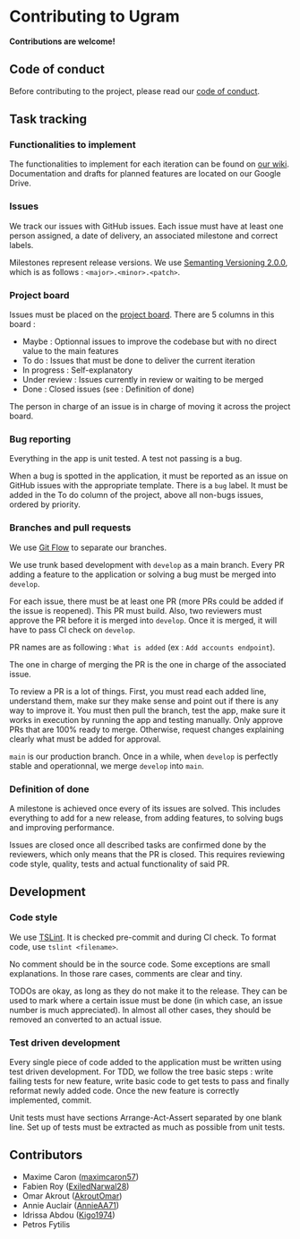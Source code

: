# Contributing to Ugram

**Contributions are welcome!**

## Code of conduct

Before contributing to the project, please read our [code of conduct](CODE_OF_CONDUCT.md).

## Task tracking

### Functionalities to implement

The functionalities to implement for each iteration can be found on [our wiki](https://github.com/GLO3112-classrooms/ugram-h2021-team-03/wiki). Documentation and drafts for planned features are located on our Google Drive.

### Issues

We track our issues with GitHub issues. Each issue must have at least one person assigned, a date of delivery, an associated milestone and correct labels.

Milestones represent release versions. We use [Semanting Versioning 2.0.0](https://semver.org/), which is as follows : `<major>.<minor>.<patch>`.

### Project board

Issues must be placed on the [project board](https://github.com/GLO3112-classrooms/ugram-h2021-team-03/projects/1). There are 5 columns in this board : 

- Maybe : Optionnal issues to improve the codebase but with no direct value to the main features
- To do : Issues that must be done to deliver the current iteration
- In progress : Self-explanatory
- Under review : Issues currently in review or waiting to be merged
- Done : Closed issues (see : Definition of done)

The person in charge of an issue is in charge of moving it across the project board.

### Bug reporting

Everything in the app is unit tested. A test not passing is a bug.

When a bug is spotted in the application, it must be reported as an issue on GitHub issues with the appropriate template. There is a `bug` label. It must be added in the To do column of the project, above all non-bugs issues, ordered by priority.

### Branches and pull requests

We use [Git Flow](https://nvie.com/posts/a-successful-git-branching-model/) to separate our branches.

We use trunk based development with `develop` as a main branch. Every PR adding a feature to the application or solving a bug must be merged into `develop`.

For each issue, there must be at least one PR (more PRs could be added if the issue is reopened). This PR must build. Also, two reviewers must approve the PR before it is merged into `develop`. Once it is merged, it will have to pass CI check on `develop`.

PR names are as following : `What is added` (ex : `Add accounts endpoint`).

The one in charge of merging the PR is the one in charge of the associated issue.

To review a PR is a lot of things. First, you must read each added line, understand them, make sur they make sense and point out if there is any way to improve it. You must then pull the branch, test the app, make sure it works in execution by running the app and testing manually. Only approve PRs that are 100% ready to merge. Otherwise, request changes explaining clearly what must be added for approval.

`main` is our production branch. Once in a while, when `develop` is perfectly stable and operationnal, we merge `develop` into `main`.

### Definition of done

A milestone is achieved once every of its issues are solved. This includes everything to add for a new release, from adding features, to solving bugs and improving performance.

Issues are closed once all described tasks are confirmed done by the reviewers, which only means that the PR is closed. This requires reviewing code style, quality, tests and actual functionality of said PR.

## Development

### Code style

We use [TSLint](https://palantir.github.io/tslint/). It is checked pre-commit and during CI check. To format code, use `tslint <filename>`.

No comment should be in the source code. Some exceptions are small explanations. In those rare cases, comments are clear and tiny.

TODOs are okay, as long as they do not make it to the release. They can be used to mark where a certain issue must be done (in which case, an issue number is much appreciated). In almost all other cases, they should be removed an converted to an actual issue.

### Test driven development

Every single piece of code added to the application must be written using test driven development. For TDD, we follow the tree basic steps : write failing tests for new feature, write basic code to get tests to pass and finally reformat newly added code. Once the new feature is correctly implemented, commit.

Unit tests must have sections Arrange-Act-Assert separated by one blank line. Set up of tests must be extracted as much as possible from unit tests.

## Contributors

- Maxime Caron ([maximcaron57](https://github.com/maximcaron57))
- Fabien Roy ([ExiledNarwal28](https://github.com/ExiledNarwal28))
- Omar Akrout ([AkroutOmar](https://github.com/AkroutOmar))
- Annie Auclair ([AnnieAA71](https://github.com/AnnieAA71))
- Idrissa Abdou ([Kigo1974](https://github.com/Kigo1974))
- Petros Fytilis
